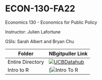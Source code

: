 # ECON-130-FA22
Economics 130 - Economics for Public Policy

Instructor: Julien Lafortune

GSIs: Sarah Albert and Bryan Chu

| Folder  | NBgitpuller Link  |  
|---|---|
| Entire Directory | [![UCBDatahub](https://img.shields.io/badge/Launch-UCB%20Datahub-blue.svg)](https://r.datahub.berkeley.edu/hub/user-redirect/git-pull?repo=https%3A%2F%2Fgithub.com%2Fds-modules%2FECON-130-FA22&urlpath=tree%2FECON-130-FA22%2F) |
| Intro to R | [![Intro To R](https://r.datahub.berkeley.edu/hub/user-redirect/git-pull?repo=https%3A%2F%2Fgithub.com%2Fds-modules%2FECON-130-FA22&branch=main&urlpath=tree%2FECON-130-FA22%2FIntroToR) |
